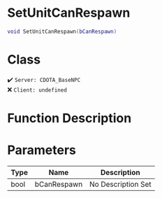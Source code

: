 # SetUnitCanRespawn
```lua
void SetUnitCanRespawn(bCanRespawn)
```
# Class
✔️ `Server: CDOTA_BaseNPC`  
❌ `Client: undefined`  

# Function Description

# Parameters
Type|Name|Description
--|--|--
bool|bCanRespawn|No Description Set
